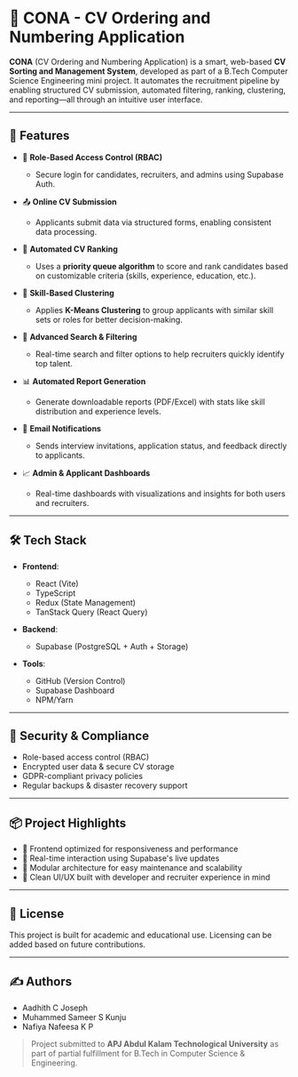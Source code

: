 # 📄 CONA - CV Ordering and Numbering Application

**CONA** (CV Ordering and Numbering Application) is a smart, web-based **CV Sorting and Management System**, developed as part of a B.Tech Computer Science Engineering mini project. It automates the recruitment pipeline by enabling structured CV submission, automated filtering, ranking, clustering, and reporting—all through an intuitive user interface.

---

## 🚀 Features

- 🔐 **Role-Based Access Control (RBAC)**
  - Secure login for candidates, recruiters, and admins using Supabase Auth.
  
- 📤 **Online CV Submission**
  - Applicants submit data via structured forms, enabling consistent data processing.

- 🧮 **Automated CV Ranking**
  - Uses a **priority queue algorithm** to score and rank candidates based on customizable criteria (skills, experience, education, etc.).

- 🧠 **Skill-Based Clustering**
  - Applies **K-Means Clustering** to group applicants with similar skill sets or roles for better decision-making.

- 🔎 **Advanced Search & Filtering**
  - Real-time search and filter options to help recruiters quickly identify top talent.

- 📊 **Automated Report Generation**
  - Generate downloadable reports (PDF/Excel) with stats like skill distribution and experience levels.

- 📩 **Email Notifications**
  - Sends interview invitations, application status, and feedback directly to applicants.

- 📈 **Admin & Applicant Dashboards**
  - Real-time dashboards with visualizations and insights for both users and recruiters.

---

## 🛠️ Tech Stack

- **Frontend**:  
  - React (Vite)  
  - TypeScript  
  - Redux (State Management)  
  - TanStack Query (React Query)  

- **Backend**:  
  - Supabase (PostgreSQL + Auth + Storage)

- **Tools**:  
  - GitHub (Version Control)  
  - Supabase Dashboard  
  - NPM/Yarn

---

## 🔐 Security & Compliance

- Role-based access control (RBAC)
- Encrypted user data & secure CV storage
- GDPR-compliant privacy policies
- Regular backups & disaster recovery support

---

## 📦 Project Highlights

- 📌 Frontend optimized for responsiveness and performance
- 📌 Real-time interaction using Supabase's live updates
- 📌 Modular architecture for easy maintenance and scalability
- 📌 Clean UI/UX built with developer and recruiter experience in mind

---


## 📄 License

This project is built for academic and educational use. Licensing can be added based on future contributions.

---

## ✍️ Authors

- Aadhith C Joseph  
- Muhammed Sameer S Kunju  
- Nafiya Nafeesa K P

> Project submitted to **APJ Abdul Kalam Technological University** as part of partial fulfillment for B.Tech in Computer Science & Engineering.

